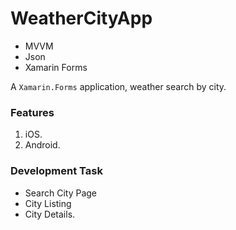 # WeatherCityApp
 
- MVVM
- Json
- Xamarin Forms

A `Xamarin.Forms` application, weather search by city.

### Features
1. iOS.
2. Android.

### Development Task
- Search City Page
- City Listing
- City Details.
